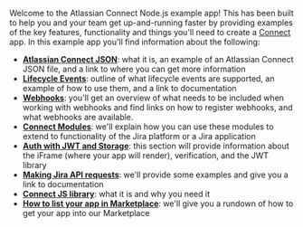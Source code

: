 Welcome to the Atlassian Connect Node.js example app! This has been built to help you and your team get up-and-running faster
by providing examples of the key features, functionality and things you'll need to create a
[Connect](https://developer.atlassian.com/cloud/bitbucket/faqs/#:~:text=Atlassian%20Connect%20is%20a%20distributed,wherever%2C%20whenever%2C%20and%20however)
app. In this example app you'll find information about the following:

- [**Atlassian Connect JSON**](~config): what it is, an example of an Atlassian Connect JSON file, and a link to 
  where you can get more information
- [**Lifecycle Events**](~lifecycle-events): outline of what lifecycle events are supported, an example of how to 
  use them, and a link to documentation
- [**Webhooks**](~webhooks): you'll get an overview of what needs to be included when working with webhooks and find links on how to register webhooks,
and what webhooks are available.
- [**Connect Modules**](~modules): we'll explain how you can use these modules to extend to functionality of the Jira platform or a Jira application
- [**Auth with JWT and Storage**](~authentication): this section will provide information about the iFrame (where your app will render), verification, and the JWT library
- [**Making Jira API requests**](~api-requests): we'll provide some examples and give you a link to documentation
- [**Connect JS library**](~js-library): what it is and why you need it
- [**How to list your app in Marketplace**](~marketplace): we'll give you a rundown of how to get your app into our Marketplace

